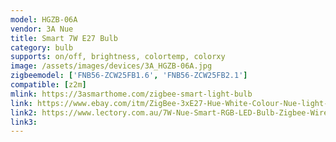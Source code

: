 ```yaml
---
model: HGZB-06A
vendor: 3A Nue
title: Smart 7W E27 Bulb
category: bulb
supports: on/off, brightness, colortemp, colorxy
image: /assets/images/devices/3A_HGZB-06A.jpg
zigbeemodel: ['FNB56-ZCW25FB1.6', 'FNB56-ZCW25FB2.1']
compatible: [z2m]
mlink: https://3asmarthome.com/zigbee-smart-light-bulb
link: https://www.ebay.com/itm/ZigBee-3xE27-Hue-White-Colour-Nue-light-bulb-Smart-Home-Starter-Kit-Google-Home-/183088991428
link2: https://www.lectory.com.au/7W-Nue-Smart-RGB-LED-Bulb-Zigbee-Wireless-WiFi-Control-Hue-Echo-Alexa-Google-Home
link3: 
---
```


